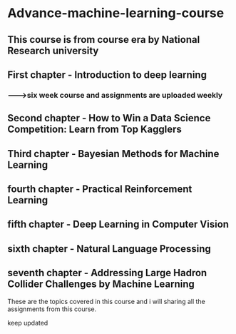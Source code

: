 # Advance-machine-learning-course

## This course is from course era by National Research university

## First chapter - Introduction to deep learning 
 ### --->six week course and assignments are uploaded weekly 

## Second chapter - How to Win a Data Science Competition: Learn from Top Kagglers

## Third chapter - Bayesian Methods for Machine Learning

## fourth chapter - Practical Reinforcement Learning

## fifth chapter - Deep Learning in Computer Vision

## sixth chapter - Natural Language Processing

## seventh chapter - Addressing Large Hadron Collider Challenges by Machine Learning

These are the topics covered in this course and i will sharing all the assignments from this course.
 
keep updated
